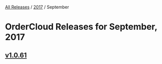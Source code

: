 [All Releases](../../README.md) / [2017](../README.md) / September

# OrderCloud Releases for September, 2017

## [v1.0.61](v61-rc.md)

